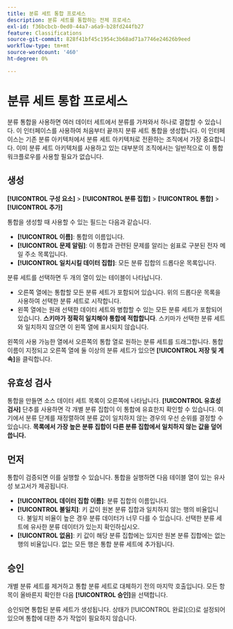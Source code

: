 ```yaml
---
title: 분류 세트 통합 프로세스
description: 분류 세트를 통합하는 전체 프로세스
exl-id: f36bcbcb-0ed0-44a7-a6a9-b28fd244fb27
feature: Classifications
source-git-commit: 828f41bf45c1954c3b68ad71a7746e24626b9eed
workflow-type: tm+mt
source-wordcount: '460'
ht-degree: 0%

---
```


# 분류 세트 통합 프로세스

분류 통합을 사용하면 여러 데이터 세트에서 분류를 가져와서 하나로 결합할 수 있습니다. 이 인터페이스를 사용하여 처음부터 끝까지 분류 세트 통합을 생성합니다. 이 인터페이스는 기존 분류 아키텍처에서 분류 세트 아키텍처로 전환하는 조직에서 가장 중요합니다. 이미 분류 세트 아키텍처를 사용하고 있는 대부분의 조직에서는 일반적으로 이 통합 워크플로우를 사용할 필요가 없습니다.

## 생성

**[!UICONTROL 구성 요소]** > **[!UICONTROL 분류 집합]** > **[!UICONTROL 통합]** > **[!UICONTROL 추가]**

통합을 생성할 때 사용할 수 있는 필드는 다음과 같습니다.

* **[!UICONTROL 이름]**: 통합의 이름입니다.
* **[!UICONTROL 문제 알림]**: 이 통합과 관련된 문제를 알리는 쉼표로 구분된 전자 메일 주소 목록입니다.
* **[!UICONTROL 일치시킬 데이터 집합]**: 모든 분류 집합의 드롭다운 목록입니다.

분류 세트를 선택하면 두 개의 열이 있는 테이블이 나타납니다.

* 오른쪽 열에는 통합할 모든 분류 세트가 포함되어 있습니다. 위의 드롭다운 목록을 사용하여 선택한 분류 세트로 시작합니다.
* 왼쪽 열에는 원래 선택한 데이터 세트와 병합할 수 있는 모든 분류 세트가 포함되어 있습니다. **스키마가 정확히 일치해야 통합에 적합합니다**. 스키마가 선택한 분류 세트와 일치하지 않으면 이 왼쪽 열에 표시되지 않습니다.

왼쪽의 사용 가능한 열에서 오른쪽의 통합 열로 원하는 분류 세트를 드래그합니다. 통합 이름이 지정되고 오른쪽 열에 둘 이상의 분류 세트가 있으면 **[!UICONTROL 저장 및 계속]**&#x200B;을 클릭합니다.

## 유효성 검사

통합을 만들면 소스 데이터 세트 목록이 오른쪽에 나타납니다. **[!UICONTROL 유효성 검사]** 단추를 사용하면 각 개별 분류 집합이 이 통합에 유효한지 확인할 수 있습니다. 여기에서 분류 단계를 재정렬하여 분류 값이 일치하지 않는 경우의 우선 순위를 결정할 수 있습니다. **목록에서 가장 높은 분류 집합이 다른 분류 집합에서 일치하지 않는 값을 덮어씁니다.**

## 먼저

통합이 검증되면 이를 실행할 수 있습니다. 통합을 실행하면 다음 테이블 열이 있는 유사성 보고서가 제공됩니다.

* **[!UICONTROL 데이터 집합 이름]**: 분류 집합의 이름입니다.
* **[!UICONTROL 불일치]**: 키 값이 원본 분류 집합과 일치하지 않는 행의 비율입니다. 불일치 비율이 높은 경우 분류 데이터가 너무 다를 수 있습니다. 선택한 분류 세트에 유사한 분류 데이터가 있는지 확인하십시오.
* **[!UICONTROL 없음]**: 키 값이 해당 분류 집합에는 있지만 원본 분류 집합에는 없는 행의 비율입니다. 없는 모든 행은 통합 분류 세트에 추가됩니다.

## 승인

개별 분류 세트를 제거하고 통합 분류 세트로 대체하기 전의 마지막 호출입니다. 모든 항목이 올바른지 확인한 다음 **[!UICONTROL 승인]**&#x200B;을 선택합니다.

승인되면 통합된 분류 세트가 생성됩니다. 상태가 [!UICONTROL 완료]&#x200B;(으)로 설정되어 있으며 통합에 대한 추가 작업이 필요하지 않습니다.
